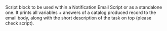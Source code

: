 Script block to be used within a Notification Email Script or as a standalone one.
It prints all variables + answers of a catalog produced record to the email body, along with the short description of the task on top (please check script).
